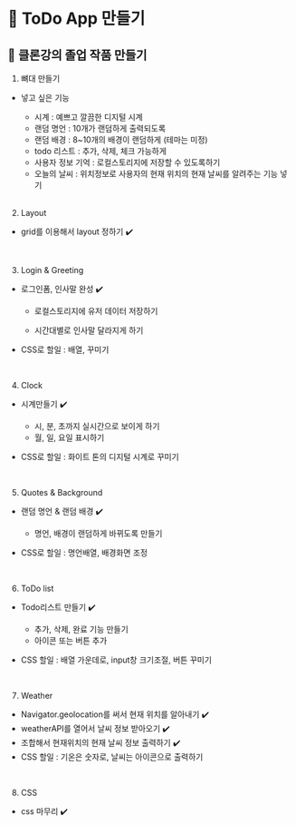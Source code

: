 # 🧵 ToDo App 만들기

## 🔸 클론강의 졸업 작품 만들기

1. 뼈대 만들기

-   넣고 싶은 기능

    -   시계 : 예쁘고 깔끔한 디지털 시계
    -   랜덤 명언 : 10개가 랜덤하게 출력되도록
    -   랜덤 배경 : 8~10개의 배경이 랜덤하게 (테마는 미정)
    -   todo 리스트 : 추가, 삭제, 체크 가능하게
    -   사용자 정보 기억 : 로컬스토리지에 저장할 수 있도록하기
    -   오늘의 날씨 : 위치정보로 사용자의 현재 위치의 현재 날씨를 알려주는 기능 넣기

    <br/>

2. Layout

-   grid를 이용해서 layout 정하기 ✔️

<br/>

3. Login & Greeting

-   로그인폼, 인사말 완성 ✔️

    -   로컬스토리지에 유저 데이터 저장하기

    -   시간대별로 인사말 달라지게 하기

-   CSS로 할일 : 배열, 꾸미기

<br/>

4. Clock

-   시계만들기 ✔️

    -   시, 분, 초까지 실시간으로 보이게 하기
    -   월, 일, 요일 표시하기

-   CSS로 할일 : 화이트 톤의 디지털 시계로 꾸미기

<br/>

5. Quotes & Background

-   랜덤 명언 & 랜덤 배경 ✔️

    -   명언, 배경이 랜덤하게 바뀌도록 만들기

-   CSS로 할일 : 명언배열, 배경화면 조정

<br/>

6. ToDo list

-   Todo리스트 만들기 ✔️

    -   추가, 삭제, 완료 기능 만들기
    -   아이콘 또는 버튼 추가

-   CSS 할일 : 배열 가운데로, input창 크기조절, 버튼 꾸미기

<br/>

7. Weather

-   Navigator.geolocation를 써서 현재 위치를 알아내기 ✔️
-   weatherAPI를 열어서 날씨 정보 받아오기 ✔️
-   조합해서 현재위치의 현재 날씨 정보 출력하기 ✔️
-   CSS 할일 : 기온은 숫자로, 날씨는 아이콘으로 출력하기

<br/>

8. CSS

-   css 마무리 ✔️
